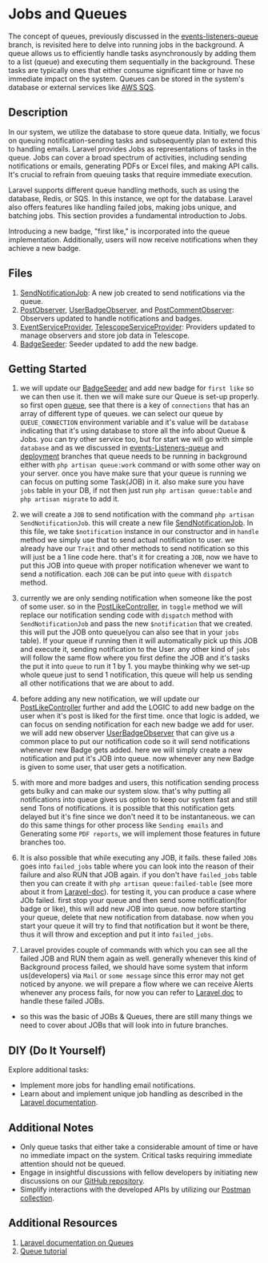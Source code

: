 # Jobs and Queues

The concept of queues, previously discussed in the [events-listeners-queue](https://github.com/mazimez/laravel-hands-on/tree/events-listners-queue) branch, is revisited here to delve into running jobs in the background. A queue allows us to efficiently handle tasks asynchronously by adding them to a list (queue) and executing them sequentially in the background. These tasks are typically ones that either consume significant time or have no immediate impact on the system. Queues can be stored in the system's database or external services like [AWS SQS](https://docs.aws.amazon.com/AWSSimpleQueueService/latest/SQSDeveloperGuide/welcome.html).

## Description

In our system, we utilize the database to store queue data. Initially, we focus on queuing notification-sending tasks and subsequently plan to extend this to handling emails. Laravel provides Jobs as representations of tasks in the queue. Jobs can cover a broad spectrum of activities, including sending notifications or emails, generating PDFs or Excel files, and making API calls. It's crucial to refrain from queuing tasks that require immediate execution.

Laravel supports different queue handling methods, such as using the database, Redis, or SQS. In this instance, we opt for the database. Laravel also offers features like handling failed jobs, making jobs unique, and batching jobs. This section provides a fundamental introduction to Jobs.

Introducing a new badge, "first like," is incorporated into the queue implementation. Additionally, users will now receive notifications when they achieve a new badge.

## Files

1. [SendNotificationJob](app/Jobs/SendNotificationJob.php): A new job created to send notifications via the queue.
2. [PostObserver](app/Observers/PostObserver.php), [UserBadgeObserver](app/Observers/UserBadgeObserver.php), and [PostCommentObserver](app/Observers/PostCommentObserver.php): Observers updated to handle notifications and badges.
3. [EventServiceProvider](app/Providers/EventServiceProvider.php), [TelescopeServiceProvider](app/Providers/TelescopeServiceProvider.php): Providers updated to manage observers and store job data in Telescope.
4. [BadgeSeeder](database/seeders/BadgeSeeder.php): Seeder updated to add the new badge.


## Getting Started

1. we will update our [BadgeSeeder](database/seeders/BadgeSeeder.php) and add new badge for `first like` so we can then use it. then we will make sure our Queue is set-up properly. so first open [queue](config/queue.php), see that there is a key of `connections` that has an array of different type of queues. we can select our queue by `QUEUE_CONNECTION` environment variable and it's value will be `database` indicating that it's using database to store all the info about Queue & Jobs. you can try other service too, but for start we will go with simple `database` and as we discussed in [events-Listeners-queue](https://github.com/mazimez/laravel-hands-on/tree/events-listners-queue) and [deployment](https://github.com/mazimez/laravel-hands-on/tree/deployment) branches that queue needs to be running in background either with `php artisan queue:work` command or with some other way on your server. once you have make sure that your queue is running we can focus on putting some Task(JOB) in it. also make sure you have `jobs` table in your DB, if not then just run `php artisan queue:table` and `php artisan migrate` to add it.

2. we will create a `JOB` to send notification with the command `php artisan SendNotificationJob`. this will create a new file [SendNotificationJob](app/Jobs/SendNotificationJob.php). In this file, we take `$notification` instance in our constructor and in `handle` method we simply use that to send actual notification to user. we already have our `Trait` and other methods to send notification so this will just be a 1 line code here. that's it for creating a `JOB`, now we have to put this JOB into queue with proper notification whenever we want to send a notification. each `JOB` can be put into `queue` with `dispatch` method.

3. currently we are only sending notification when someone like the post of some user. so in the [PostLikeController](app/Http/Controllers/Api/v1/PostLikeController.php), in `toggle` method we will replace our notification sending code with `dispatch` method with `SendNotificationJob` and pass the new `$notification` that we created. this will put the JOB onto queue(you can also see that in your `jobs` table). If your queue if running then it will automatically pick up this JOB and execute it, sending notification to the User. any other kind of `jobs` will follow the same flow where you first define the JOB and it's tasks the put it into `queue` to run it 1 by 1. you maybe thinking why we set-up whole queue just to send 1 notification, this queue will help us sending all other notifications that we are about to add.

4. before adding any new notification, we will update our [PostLikeController](app/Http/Controllers/Api/v1/PostLikeController.php) further and add the LOGIC to add new badge on the user when it's post is liked for the first time. once that logic is added, we can focus on sending notification for each new badge we add for user. we will add new observer [UserBadgeObserver](app/Observers/UserBadgeObserver.php) that can give us a common place to put our notification code so it will send notifications whenever new Badge gets added. here we will simply create a new notification and put it's JOB into queue. now whenever any new Badge is given to some user, that user gets a notification.

5. with more and more badges and users, this notification sending process gets bulky and can make our system slow. that's why putting all notifications into queue gives us option to keep our system fast and still send Tons of notifications. it is possible that this notification gets delayed but it's fine since we don't need it to be instantaneous. we can do this same things for other process like `Sending emails` and Generating some `PDF reports`, we will implement those features in future branches too.

6. It is also possible that while executing any JOB, it fails. these failed `JOBs` goes into `failed_jobs` table where you can look into the reason of their failure and also RUN that JOB again. if you don't have `failed_jobs` table then you can create it with `php artisan queue:failed-table` (see more about it from [Laravel-doc](https://laravel.com/docs/10.x/queues#dealing-with-failed-jobs)). for testing it, you can produce a case where JOb failed. first stop your queue and then send some notification(for badge or like), this will add new JOB into queue. now before starting your queue, delete that new notification from database. now when you start your queue it will try to find that notification but it wont be there, thus it will throw and exception and put it into `failed_jobs`.

7. Laravel provides couple of commands with which you can see all the failed JOB and RUN them again as well. generally whenever this kind of Background process failed, we should have some system that inform us(developers) via `Mail` or `some message` since this error may not get noticed by anyone. we will prepare a flow where we can receive Alerts whenever any process fails, for now you can refer to [Laravel doc](https://laravel.com/docs/10.x/queues#retrying-failed-jobs) to handle these failed JOBs.

- so this was the basic of JOBs & Queues, there are still many things we need to cover about JOBs that will look into in future branches.


## DIY (Do It Yourself)

Explore additional tasks:

- Implement more jobs for handling email notifications.
- Learn about and implement unique job handling as described in the [Laravel documentation](https://laravel.com/docs/10.x/queues#unique-jobs).

## Additional Notes

- Only queue tasks that either take a considerable amount of time or have no immediate impact on the system. Critical tasks requiring immediate attention should not be queued.
- Engage in insightful discussions with fellow developers by initiating new discussions on our [GitHub repository](https://github.com/mazimez/laravel-hands-on/discussions).
- Simplify interactions with the developed APIs by utilizing our [Postman collection](https://elements.getpostman.com/redirect?entityId=13692349-4c7deece-f174-43a3-adfa-95e6cf36792b&entityType=collection).

## Additional Resources

1. [Laravel documentation on Queues](https://laravel.com/docs/10.x/queues#introduction)
2. [Queue tutorial](https://bagisto.com/en/how-to-use-queue-and-job-in-laravel-10/)

